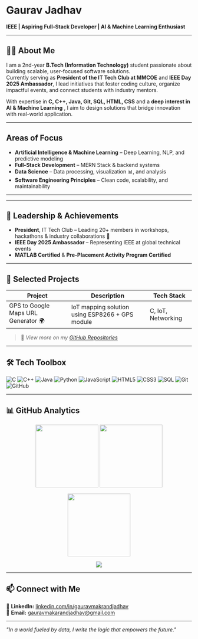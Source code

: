 # Gaurav Jadhav  
**IEEE | Aspiring Full-Stack Developer | AI & Machine Learning Enthusiast**   

---

## 🧑‍💻 About Me  
I am a 2nd-year **B.Tech (Information Technology)** student passionate about building scalable, user-focused software solutions.  
Currently serving as **President of the IT Tech Club at MMCOE** and **IEEE Day 2025 Ambassador**, I lead initiatives that foster coding culture, organize impactful events, and connect students with industry mentors.  

With expertise in **C, C++, Java, Git, SQL, HTML, CSS** and a **deep interest in AI & Machine Learning** , I aim to design solutions that bridge innovation with real-world application.

---

## Areas of Focus  
- **Artificial Intelligence & Machine Learning** – Deep Learning, NLP, and predictive modeling  
- **Full-Stack Development** – MERN Stack & backend systems  
- **Data Science** – Data processing, visualization 📊, and analysis  
- **Software Engineering Principles** – Clean code, scalability, and maintainability  

---

---

## 🎯 Leadership & Achievements  
- **President**, IT Tech Club – Leading 20+ members in workshops, hackathons & industry collaborations 🎯  
- **IEEE Day 2025 Ambassador** – Representing IEEE at global technical events  
- **MATLAB Certified** & **Pre-Placement Activity Program Certified**

---

## 💼 Selected Projects  
| Project | Description | Tech Stack |
|---------|-------------|------------|
| GPS to Google Maps URL Generator 🌍 | IoT mapping solution using ESP8266 + GPS module | C, IoT, Networking |

> 📂 *View more on my [GitHub Repositories](https://github.com/JGaurav26?tab=repositories)*

---

## 🛠 Tech Toolbox  
![C](https://img.shields.io/badge/-C-00599C?style=flat&logo=c&logoColor=white)
![C++](https://img.shields.io/badge/-C++-00599C?style=flat&logo=cplusplus&logoColor=white)
![Java](https://img.shields.io/badge/-Java-007396?style=flat&logo=java&logoColor=white)
![Python](https://img.shields.io/badge/-Python-3776AB?style=flat&logo=python&logoColor=white)
![JavaScript](https://img.shields.io/badge/-JavaScript-F7E017?style=flat&logo=javascript&logoColor=black)
![HTML5](https://img.shields.io/badge/-HTML5-E34F26?style=flat&logo=html5&logoColor=white)
![CSS3](https://img.shields.io/badge/-CSS3-1572B6?style=flat&logo=css3&logoColor=white)
![SQL](https://img.shields.io/badge/-SQL-4479A1?style=flat&logo=mysql&logoColor=white)
![Git](https://img.shields.io/badge/-Git-F05033?style=flat&logo=git&logoColor=white)
![GitHub](https://img.shields.io/badge/-GitHub-181717?style=flat&logo=github)

---

## 📊 GitHub Analytics  

<p align="center">
  <img src="https://github-readme-stats.vercel.app/api?username=JGaurav26&show_icons=true&theme=tokyonight&count_private=true&hide_border=true" height="170"/>
  <img src="https://github-readme-stats.vercel.app/api/top-langs/?username=JGaurav26&layout=compact&theme=tokyonight&hide_border=true" height="170"/>
</p>

<p align="center">
  <a href="https://git.io/streak-stats">
    <img src="https://github-readme-stats-sigma-five.vercel.app/api?username=JGaurav26&show_icons=true&theme=tokyonight&count_private=true&hide_border=true" height="170"/>
  </a>
</p>

<p align="center">
  <img src="https://github-readme-activity-graph.vercel.app/graph?username=JGaurav26&theme=tokyo-night&hide_border=true"/>
</p>

---

## 📫 Connect with Me  
📌 **LinkedIn:** [linkedin.com/in/gauravmakrandjadhav](https://www.linkedin.com/in/gauravmakrandjadhav)  
📧 **Email:** gauravmakarandjadhav@gmail.com  

---
*"In a world fueled by data, I write the logic that empowers the future."*
